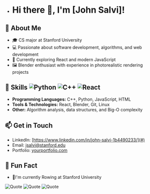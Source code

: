 - # Hi there 👋, I'm [John Salvi]!

## 🚀 About Me
- 🎓 CS major at Stanford University  
- 💻 Passionate about software development, algorithms, and web development  
- 🌟 Currently exploring React and modern JavaScript  
- 🖼️ Blender enthusiast with experience in photorealistic rendering projects  

## 🔧 Skills ![Python](https://img.shields.io/badge/Python-3776AB?style=for-the-badge&logo=python&logoColor=white) ![C++](https://img.shields.io/badge/C%2B%2B-00599C?style=for-the-badge&logo=c%2B%2B&logoColor=white) ![React](https://img.shields.io/badge/React-20232A?style=for-the-badge&logo=react&logoColor=61DAFB)
- **Programming Languages:** C++, Python, JavaScript, HTML
- **Tools & Technologies:** React, Blender, Git, Linux  
- **Other:** Algorithm analysis, data structures, and Big-O complexity  

## 📫 Get in Touch
- LinkedIn: [https://www.linkedin.com/in/john-salvi-1b4490233/](#)  
- Email: [jsalvi@stanford.edu](mailto:your.email@example.com)  
- Portfolio: [yourportfolio.com](#)

## 🌟 Fun Fact
- 🚣I'm currently  Rowing at Stanford University


![Quote](https://quotes-github-readme.vercel.app/api?type=horizontal&theme=radical)
![Quote](https://quotes-github-readme.vercel.app/api?type=horizontal&theme=light)
![Quote](https://quotes-github-readme.vercel.app/api?type=horizontal&theme=dark)

<!---
JohnSalvi/JohnSalvi is a ✨ special ✨ repository because its `README.md` (this file) appears on your GitHub profile.
You can click the Preview link to take a look at your changes.
--->
